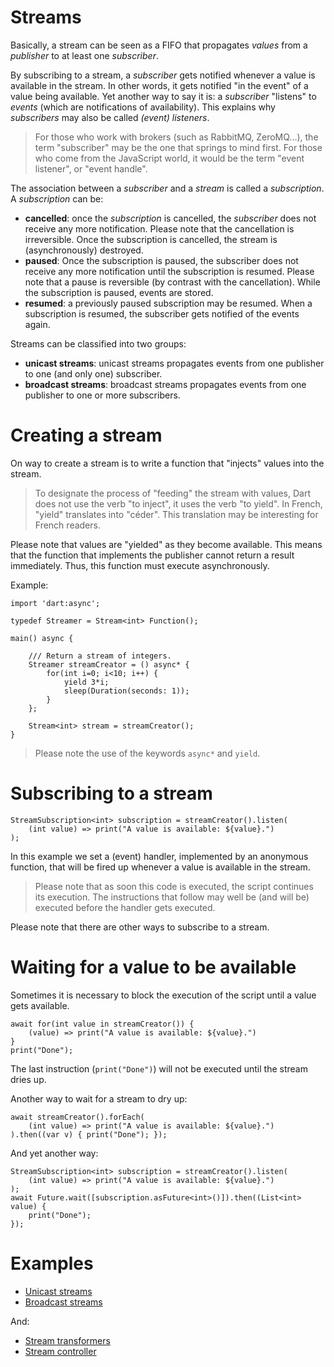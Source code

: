 # Streams

Basically, a stream can be seen as a FIFO that propagates _values_ from a _publisher_
to at least one _subscriber_.

By subscribing to a stream, a _subscriber_ gets notified whenever a value is available
in the stream. In other words, it gets notified "in the event" of a value being available.
Yet another way to say it is: a _subscriber_ "listens" to _events_ (which are notifications of
availability). This explains why _subscribers_ may also be called _(event) listeners_.

> For those who work with brokers (such as RabbitMQ, ZeroMQ...), the term "subscriber" may be the one that springs to mind first.
> For those who come from the JavaScript world, it would be the term "event listener", or "event handle".

The association between a _subscriber_ and a _stream_ is called a _subscription_.
A _subscription_ can be:

* **cancelled**: once the _subscription_ is cancelled, the _subscriber_ does not receive any more notification.
  Please note that the cancellation is irreversible. Once the subscription is cancelled,
  the stream is (asynchronously) destroyed.
* **paused**: Once the subscription is paused, the subscriber does not receive any more notification until the subscription
  is resumed. Please note that a pause is reversible (by contrast with the cancellation).
  While the subscription is paused, events are stored.
* **resumed**: a previously paused subscription may be resumed. When a subscription is resumed, the subscriber gets notified
  of the events again.

Streams can be classified into two groups:

* **unicast streams**: unicast streams propagates events from one publisher to one (and only one) subscriber.
* **broadcast streams**: broadcast streams propagates events from one publisher to one or more subscribers.

# Creating a stream

On way to create a stream is to write a function that "injects" values into the stream.

> To designate the process of "feeding" the stream with values, Dart does not use the verb "to inject", it uses the verb "to yield".
> In French, "yield" translates into "céder". This translation may be interesting for French readers.

Please note that values are "yielded" as they become available.
This means that the function that implements the publisher cannot return a result immediately.
Thus, this function must execute asynchronously.

Example:

    import 'dart:async';

    typedef Streamer = Stream<int> Function();

    main() async {

        /// Return a stream of integers.
        Streamer streamCreator = () async* {
            for(int i=0; i<10; i++) {
                yield 3*i;
                sleep(Duration(seconds: 1));
            }
        };

        Stream<int> stream = streamCreator();
    }

> Please note the use of the keywords `async*` and `yield`.

# Subscribing to a stream

    StreamSubscription<int> subscription = streamCreator().listen(
        (int value) => print("A value is available: ${value}.")
    );

In this example we set a (event) handler, implemented by an anonymous function, that will be fired up whenever a value
is available in the stream.

> Please note that as soon this code is executed, the script continues its execution. The instructions that follow may well
> be (and will be) executed before the handler gets executed.

Please note that there are other ways to subscribe to a stream.

# Waiting for a value to be available

Sometimes it is necessary to block the execution of the script until a value gets available.

    await for(int value in streamCreator()) {
        (value) => print("A value is available: ${value}.")
    }
    print("Done");

The last instruction (`print("Done")`) will not be executed until the stream dries up.

Another way to wait for a stream to dry up:

    await streamCreator().forEach(
        (int value) => print("A value is available: ${value}.")
    ).then((var v) { print("Done"); });

And yet another way:

    StreamSubscription<int> subscription = streamCreator().listen(
        (int value) => print("A value is available: ${value}.")
    );
    await Future.wait([subscription.asFuture<int>()]).then((List<int> value) {
        print("Done");
    });

# Examples

* [Unicast streams](bin/stream-unicast.dart)
* [Broadcast streams](bin/stream-broadcast.dart)

And:

* [Stream transformers](bin/stream-transformer.dart)
* [Stream controller](bin/stream-controller.dart)




